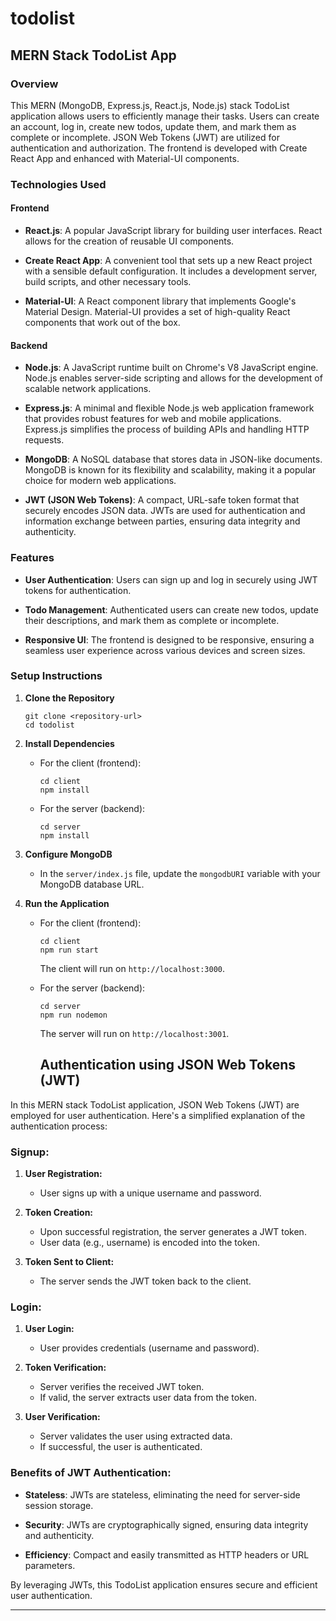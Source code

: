 # todolist
## MERN Stack TodoList App

### Overview

This MERN (MongoDB, Express.js, React.js, Node.js) stack TodoList application allows users to efficiently manage their tasks. Users can create an account, log in, create new todos, update them, and mark them as complete or incomplete. JSON Web Tokens (JWT) are utilized for authentication and authorization. The frontend is developed with Create React App and enhanced with Material-UI components.

### Technologies Used

#### Frontend

- **React.js**: A popular JavaScript library for building user interfaces. React allows for the creation of reusable UI components.
  
- **Create React App**: A convenient tool that sets up a new React project with a sensible default configuration. It includes a development server, build scripts, and other necessary tools.

- **Material-UI**: A React component library that implements Google's Material Design. Material-UI provides a set of high-quality React components that work out of the box.

#### Backend

- **Node.js**: A JavaScript runtime built on Chrome's V8 JavaScript engine. Node.js enables server-side scripting and allows for the development of scalable network applications.

- **Express.js**: A minimal and flexible Node.js web application framework that provides robust features for web and mobile applications. Express.js simplifies the process of building APIs and handling HTTP requests.

- **MongoDB**: A NoSQL database that stores data in JSON-like documents. MongoDB is known for its flexibility and scalability, making it a popular choice for modern web applications.

- **JWT (JSON Web Tokens)**: A compact, URL-safe token format that securely encodes JSON data. JWTs are used for authentication and information exchange between parties, ensuring data integrity and authenticity.

### Features

- **User Authentication**: Users can sign up and log in securely using JWT tokens for authentication.

- **Todo Management**: Authenticated users can create new todos, update their descriptions, and mark them as complete or incomplete.

- **Responsive UI**: The frontend is designed to be responsive, ensuring a seamless user experience across various devices and screen sizes.

### Setup Instructions

1. **Clone the Repository**

    ```
    git clone <repository-url>
    cd todolist
    ```

2. **Install Dependencies**

    - For the client (frontend):

        ```
        cd client
        npm install
        ```

    - For the server (backend):

        ```
        cd server
        npm install
        ```

3. **Configure MongoDB**

    - In the `server/index.js` file, update the `mongodbURI` variable with your MongoDB database URL.

4. **Run the Application**

    - For the client (frontend):

        ```
        cd client
        npm run start
        ```

        The client will run on `http://localhost:3000`.

    - For the server (backend):

        ```
        cd server
        npm run nodemon
        ```

        The server will run on `http://localhost:3001`.


      ## Authentication using JSON Web Tokens (JWT)

In this MERN stack TodoList application, JSON Web Tokens (JWT) are employed for user authentication. Here's a simplified explanation of the authentication process:

### Signup:

1. **User Registration:**
   - User signs up with a unique username and password.

2. **Token Creation:**
   - Upon successful registration, the server generates a JWT token.
   - User data (e.g., username) is encoded into the token.

3. **Token Sent to Client:**
   - The server sends the JWT token back to the client.

### Login:

1. **User Login:**
   - User provides credentials (username and password).

2. **Token Verification:**
   - Server verifies the received JWT token.
   - If valid, the server extracts user data from the token.

3. **User Verification:**
   - Server validates the user using extracted data.
   - If successful, the user is authenticated.

### Benefits of JWT Authentication:

- **Stateless**: JWTs are stateless, eliminating the need for server-side session storage.

- **Security**: JWTs are cryptographically signed, ensuring data integrity and authenticity.

- **Efficiency**: Compact and easily transmitted as HTTP headers or URL parameters.

By leveraging JWTs, this TodoList application ensures secure and efficient user authentication.

---




